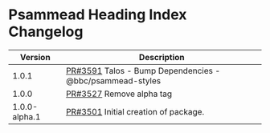 # Psammead Heading Index Changelog

<!-- prettier-ignore -->
| Version | Description |
|---------|-------------|
| 1.0.1 | [PR#3591](https://github.com/bbc/psammead/pull/3591) Talos - Bump Dependencies - @bbc/psammead-styles |
| 1.0.0 | [PR#3527](https://github.com/BBC/psammead/pull/3527) Remove alpha tag |
| 1.0.0-alpha.1 | [PR#3501](https://github.com/BBC-News/psammead/pull/3501) Initial creation of package. |
